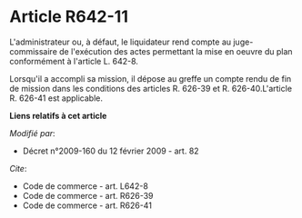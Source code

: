 # Article R642-11

L'administrateur ou, à défaut, le liquidateur rend compte au juge-commissaire de l'exécution des actes permettant la mise en
oeuvre du plan conformément à l'article L. 642-8. 

Lorsqu'il a accompli sa mission, il dépose au greffe un compte rendu de fin de mission dans les conditions des articles R.
626-39 et R. 626-40.L'article R. 626-41 est applicable.

**Liens relatifs à cet article**

_Modifié par_:

  - Décret n°2009-160 du 12 février 2009 - art. 82

_Cite_:

  - Code de commerce - art. L642-8
  - Code de commerce - art. R626-39
  - Code de commerce - art. R626-41
